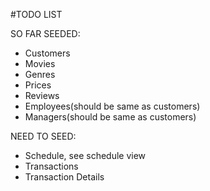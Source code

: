#TODO LIST

SO FAR SEEDED:
- Customers
- Movies
- Genres
- Prices
- Reviews
- Employees(should be same as customers)
- Managers(should be same as customers)

NEED TO SEED:
- Schedule, see schedule view
- Transactions
- Transaction Details
